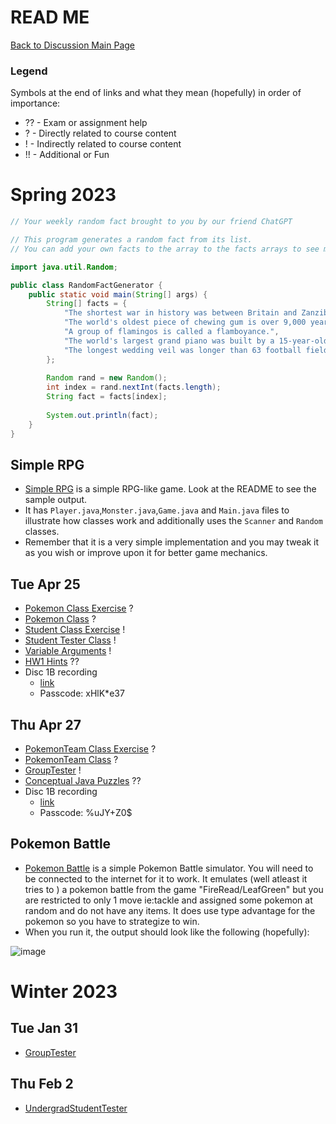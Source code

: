 # READ ME
[Back to Discussion Main Page](https://github.com/TejasViswa/PIC20A_Disc)
### Legend
Symbols at the end of links and what they mean (hopefully) in order of importance:
- ?? - Exam or assignment help
- ? - Directly related to course content
- ! - Indirectly related to course content
- !! - Additional or Fun

# Spring 2023

```java
// Your weekly random fact brought to you by our friend ChatGPT

// This program generates a random fact from its list.
// You can add your own facts to the array to the facts arrays to see more facts.

import java.util.Random;

public class RandomFactGenerator {
    public static void main(String[] args) {
        String[] facts = {
            "The shortest war in history was between Britain and Zanzibar in 1896. Zanzibar surrendered after just 38 minutes.",
            "The world's oldest piece of chewing gum is over 9,000 years old.",
            "A group of flamingos is called a flamboyance.",
            "The world's largest grand piano was built by a 15-year-old in New Zealand.",
            "The longest wedding veil was longer than 63 football fields."
        };
        
        Random rand = new Random();
        int index = rand.nextInt(facts.length);
        String fact = facts[index];
        
        System.out.println(fact);
    }
}

```
## Simple RPG
- [Simple RPG](https://github.com/TejasViswa/PIC20A_Disc/tree/main/SimpleRPG) is a simple RPG-like game. Look at the README to see the sample output.
- It has `Player.java`,`Monster.java`,`Game.java` and `Main.java` files to illustrate how classes work and additionally uses the `Scanner` and `Random` classes.
- Remember that it is a very simple implementation and you may tweak it as you wish or improve upon it for better game mechanics.
## Tue Apr 25
- [Pokemon Class Exercise](PokemonExercise.md) ?
- [Pokemon Class](Pokemon.java) ?
- [Student Class Exercise](https://github.com/TejasViswa/PIC20A_Disc/blob/main/Week_3/StudentClassExercise.md) !
- [Student Tester Class](https://github.com/TejasViswa/PIC20A_Disc/blob/main/Week_3/StudentTester.java) !
- [Variable Arguments](https://github.com/TejasViswa/PIC20A_Disc/blob/main/Week_3/Varargs.md) !
- [HW1 Hints](https://github.com/TejasViswa/PIC20A_Disc/blob/main/Week_2/HW1_Spring_Hints.md) ??
- Disc 1B recording
    - [link](https://ucla.zoom.us/rec/share/FKmL9gMs8VwUJHhSsjamloYJkkEQsThuuMAMaQAn5e_MCTDLXbYIZAqAZ46HJ394.V1E9qOKzxwOg4PUi)
    - Passcode: xHlK*e37

## Thu Apr 27
- [PokemonTeam Class Exercise](PokemonTeamExercise.md) ?
- [PokemonTeam Class](PokemonTeam.java) ?
- [GroupTester](GroupTester.java) !
- [Conceptual Java Puzzles](https://github.com/TejasViswa/PIC20A_Disc/blob/main/Week_2/ConceptualPuzzles.md) ??
- Disc 1B recording
    - [link](https://ucla.zoom.us/rec/share/m-wqYW-OMO5OklB8ebdl2qo1zKcG11SzsvybwHW_m-KFMtkgYpFk1UYUpaHcFVX4.M-ikgjfpFn_nztVB)
    - Passcode: %uJY+Z0$

## Pokemon Battle
- [Pokemon Battle](https://github.com/TejasViswa/PIC20A_Disc/blob/main/PokemonBattle/Readme.md) is a simple Pokemon Battle simulator. You will need to be connected to the internet for it to work. It emulates (well atleast it tries to ) a pokemon battle from the game "FireRead/LeafGreen" but you are restricted to only 1 move ie:tackle and assigned some pokemon at random and do not have any items. It does use type advantage for the pokemon so you have to strategize to win.
- When you run it, the output should look like the following (hopefully):

![image](https://user-images.githubusercontent.com/45400093/234679136-068ce830-7fd2-487c-8b5d-6088536cc2a5.png)

# Winter 2023
## Tue Jan 31
- [GroupTester](GroupTester.java)

## Thu Feb 2
- [UndergradStudentTester](UndergradStudentTester.java)
